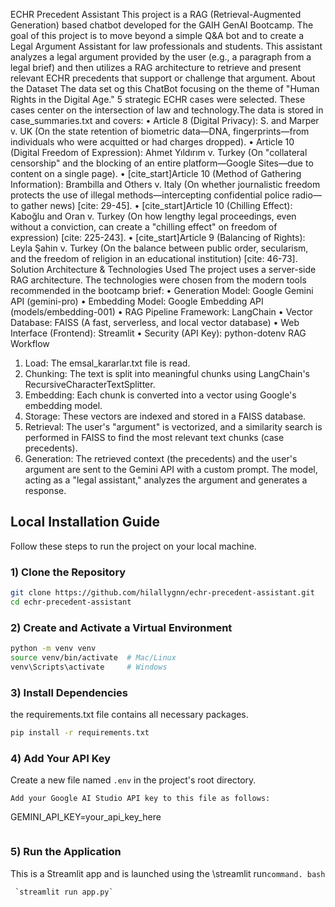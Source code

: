 ECHR Precedent Assistant
This project is a RAG (Retrieval-Augmented Generation) based chatbot developed for the GAIH GenAI Bootcamp.
The goal of this project is to move beyond a simple Q&A bot and to create a Legal Argument Assistant for law professionals and students.
This assistant analyzes a legal argument provided by the user (e.g., a paragraph from a legal brief) and then utilizes a RAG architecture to retrieve and present relevant ECHR precedents that support or challenge that argument.
About the Dataset
The data set og this ChatBot focusing on the theme of "Human Rights in the Digital Age."
 5 strategic ECHR cases were selected. These cases center on the intersection of law and technology.The data is stored in case_summaries.txt and covers:
• Article 8 (Digital Privacy): S. and Marper v. UK (On the state retention of biometric data—DNA, fingerprints—from individuals who were acquitted or had charges dropped).
• Article 10 (Digital Freedom of Expression): Ahmet Yıldırım v. Turkey (On "collateral censorship" and the blocking of an entire platform—Google Sites—due to content on a single page).
• [cite_start]Article 10 (Method of Gathering Information): Brambilla and Others v. Italy (On whether journalistic freedom protects the use of illegal methods—intercepting confidential police radio—to gather news) [cite: 29-45].
• [cite_start]Article 10 (Chilling Effect): Kaboğlu and Oran v. Turkey (On how lengthy legal proceedings, even without a conviction, can create a "chilling effect" on freedom of expression) [cite: 225-243].
• [cite_start]Article 9 (Balancing of Rights): Leyla Şahin v. Turkey (On the balance between public order, secularism, and the freedom of religion in an educational institution) [cite: 46-73].
Solution Architecture & Technologies Used
The project uses a server-side RAG architecture. The technologies were chosen from the modern tools recommended in the bootcamp brief:
• Generation Model: Google Gemini API (gemini-pro)
• Embedding Model: Google Embedding API (models/embedding-001)
• RAG Pipeline Framework: LangChain
• Vector Database: FAISS (A fast, serverless, and local vector database)
• Web Interface (Frontend): Streamlit
• Security (API Key): python-dotenv
RAG Workflow
1. Load: The emsal_kararlar.txt file is read.
2. Chunking: The text is split into meaningful chunks using LangChain's RecursiveCharacterTextSplitter.
3. Embedding: Each chunk is converted into a vector using Google's embedding model.
4. Storage: These vectors are indexed and stored in a FAISS database.
5. Retrieval: The user's "argument" is vectorized, and a similarity search is performed in FAISS to find the most relevant text chunks (case precedents).
6. Generation: The retrieved context (the precedents) and the user's argument are sent to the Gemini API with a custom prompt. The model, acting as a "legal assistant," analyzes the argument and generates a response.
## Local Installation Guide

Follow these steps to run the project on your local machine.

### 1) Clone the Repository
```bash
git clone https://github.com/hilallygnn/echr-precedent-assistant.git
cd echr-precedent-assistant
```
### 2) Create and Activate a Virtual Environment
```bash
python -m venv venv
source venv/bin/activate  # Mac/Linux
venv\Scripts\activate     # Windows
```
### 3) Install Dependencies
the requirements.txt file contains all necessary packages.
```bash
pip install -r requirements.txt
```
### 4) Add Your API Key
Create a new file named `.env` in the project's root directory.
```
Add your Google AI Studio API key to this file as follows:
```
GEMINI_API_KEY=your_api_key_here
```
```
### 5) Run the Application
This is a Streamlit app and is launched using the \streamlit run` command.
bash ` 
```
 `streamlit run app.py` 
```





